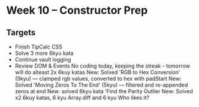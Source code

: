# Week 10 – Constructor Prep

## Targets

- Finish TipCalc CSS
- Solve 3 more 6kyu kata
- Continue vault logging
- Review DOM & Events
No coding today, keeping the streak - tomorrow will do alteast 2x 6kuy katas
New: Solved 'RGB to Hex Conversion' (5kyu) — clamped rgb values, converted to hex with padStart
New: Solved 'Moving Zeros To The End' (5kyu) — filtered and re-appended zeros at end
New: solved 6kyu kata 'Find the Parity Outlier
New: Solved x2 6kuy katas, 6 kyu Array.diff and 6 kyu Who likes it?
